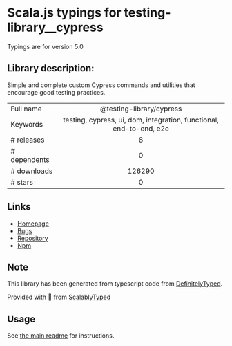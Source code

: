 
# Scala.js typings for testing-library__cypress

Typings are for version 5.0

## Library description:
Simple and complete custom Cypress commands and utilities that encourage good testing practices.

|                    |                 |
| ------------------ | :-------------: |
| Full name          | @testing-library/cypress |
| Keywords           | testing, cypress, ui, dom, integration, functional, end-to-end, e2e |
| # releases         | 8 |
| # dependents       | 0 |
| # downloads        | 126290 |
| # stars            | 0 |

## Links
- [Homepage](https://github.com/kentcdodds/cypress-testing-library#readme)
- [Bugs](https://github.com/kentcdodds/cypress-testing-library/issues)
- [Repository](https://github.com/kentcdodds/cypress-testing-library)
- [Npm](https://www.npmjs.com/package/%40testing-library%2Fcypress)
    


## Note
This library has been generated from typescript code from [DefinitelyTyped](https://definitelytyped.org).

Provided with :purple_heart: from [ScalablyTyped](https://github.com/oyvindberg/ScalablyTyped)

## Usage
See [the main readme](../../readme.md) for instructions.


